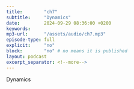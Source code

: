 ```yaml
---
title:        "ch7"
subtitle:     "Dynamics"
date:         2024-09-29 08:36:00 +0200
keywords:
mp3-url:      "/assets/audio/ch7.mp3"
episode-type: full
explicit:     "no"
block:        "no" # no means it is published
layout: podcast
excerpt_separator: <!--more-->
---
```

Dynamics
<!--more-->

